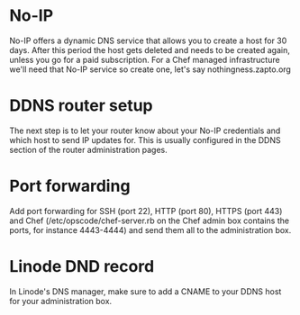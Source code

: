 # No-IP

No-IP offers a dynamic DNS service that allows you to create a host for 30 days. After this period the host gets deleted and needs to be created again, unless you go for a paid subscription. For a Chef managed infrastructure we'll need that No-IP service so create one, let's say nothingness.zapto.org

# DDNS router setup

The next step is to let your router know about your No-IP credentials and which host to send IP updates for. This is usually configured in the DDNS section of the router administration pages.

# Port forwarding

Add port forwarding for SSH (port 22), HTTP (port 80), HTTPS (port 443) and Chef (/etc/opscode/chef-server.rb on the Chef admin box contains the ports, for instance 4443-4444) and send them all to the administration box.

# Linode DND record

In Linode's DNS manager, make sure to add a CNAME to your DDNS host for your administration box.
